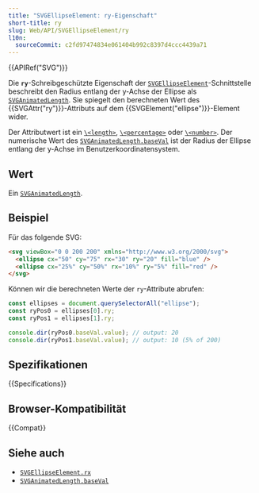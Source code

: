 ```yaml
---
title: "SVGEllipseElement: ry-Eigenschaft"
short-title: ry
slug: Web/API/SVGEllipseElement/ry
l10n:
  sourceCommit: c2fd97474834e061404b992c8397d4ccc4439a71
---
```


{{APIRef("SVG")}}

Die **`ry`**-Schreibgeschützte Eigenschaft der [`SVGEllipseElement`](/de/docs/Web/API/SVGEllipseElement)-Schnittstelle beschreibt den Radius entlang der y-Achse der Ellipse als [`SVGAnimatedLength`](/de/docs/Web/API/SVGAnimatedLength). Sie spiegelt den berechneten Wert des {{SVGAttr("ry")}}-Attributs auf dem {{SVGElement("ellipse")}}-Element wider.

Der Attributwert ist ein [`\<length>`](/de/docs/Web/SVG/Guides/Content_type#length), [`\<percentage>`](/de/docs/Web/SVG/Guides/Content_type#percentage) oder [`\<number>`](/de/docs/Web/SVG/Guides/Content_type#number). Der numerische Wert des [`SVGAnimatedLength.baseVal`](/de/docs/Web/API/SVGAnimatedLength/baseVal) ist der Radius der Ellipse entlang der y-Achse im Benutzerkoordinatensystem.

## Wert

Ein [`SVGAnimatedLength`](/de/docs/Web/API/SVGAnimatedLength).

## Beispiel

Für das folgende SVG:

```html
<svg viewBox="0 0 200 200" xmlns="http://www.w3.org/2000/svg">
  <ellipse cx="50" cy="75" rx="30" ry="20" fill="blue" />
  <ellipse cx="25%" cy="50%" rx="10%" ry="5%" fill="red" />
</svg>
```

Können wir die berechneten Werte der `ry`-Attribute abrufen:

```js
const ellipses = document.querySelectorAll("ellipse");
const ryPos0 = ellipses[0].ry;
const ryPos1 = ellipses[1].ry;

console.dir(ryPos0.baseVal.value); // output: 20
console.dir(ryPos1.baseVal.value); // output: 10 (5% of 200)
```

## Spezifikationen

{{Specifications}}

## Browser-Kompatibilität

{{Compat}}

## Siehe auch

- [`SVGEllipseElement.rx`](/de/docs/Web/API/SVGEllipseElement/rx)
- [`SVGAnimatedLength.baseVal`](/de/docs/Web/API/SVGAnimatedLength/baseVal)

